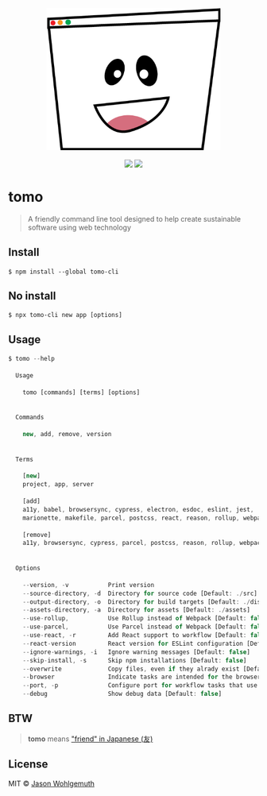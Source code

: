 <div align="center">
    <img src="./resources/tomo-logo.png" width="350px"/>
</div>
<div align="center" style="padding-top: 16px;">
    <a href="https://travis-ci.org/jhwohlgemuth/tomo-cli"><img src="https://img.shields.io/travis/jhwohlgemuth/tomo-cli.svg?logo=travis&style=for-the-badge" /></a>
    <a href="https://codecov.io/gh/jhwohlgemuth/tomo-cli"><img src="https://img.shields.io/codecov/c/github/jhwohlgemuth/tomo-cli.svg?logo=codecov&style=for-the-badge" /></a>
</div>

# tomo

> A friendly command line tool designed to help create sustainable software using web technology

## Install

```
$ npm install --global tomo-cli
```

## No install

```
$ npx tomo-cli new app [options]
```

## Usage

```js
$ tomo --help

  Usage

    tomo [commands] [terms] [options]


  Commands

    new, add, remove, version


  Terms

    [new]
    project, app, server

    [add]
    a11y, babel, browsersync, cypress, electron, esdoc, eslint, jest,
    marionette, makefile, parcel, postcss, react, reason, rollup, webpack

    [remove]
    a11y, browsersync, cypress, parcel, postcss, reason, rollup, webpack
   

  Options

    --version, -v           Print version
    --source-directory, -d  Directory for source code [Default: ./src]
    --output-directory, -o  Directory for build targets [Default: ./dist]
    --assets-directory, -a  Directory for assets [Default: ./assets]
    --use-rollup,           Use Rollup instead of Webpack [Default: false]
    --use-parcel,           Use Parcel instead of Webpack [Default: false]
    --use-react, -r         Add React support to workflow [Default: false]
    --react-version         React version for ESLint configuration [Default: '16.8']
    --ignore-warnings, -i   Ignore warning messages [Default: false]
    --skip-install, -s      Skip npm installations [Default: false]
    --overwrite             Copy files, even if they alrady exist [Default: false]
    --browser               Indicate tasks are intended for the browser [Default: false]
    --port, -p              Configure port for workflow tasks that use it [Default: 4669]
    --debug                 Show debug data [Default: false]

```

## BTW
> **tomo** means ["friend" in Japanese (友)](https://translate.google.com/#view=home&op=translate&sl=ja&tl=en&text=%E5%8F%8B)

## License

MIT © [Jason Wohlgemuth](https://twitter.com/jhwohlgemuth)
